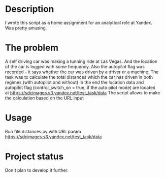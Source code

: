 # Description
I wrote this script as a home assignment for an analytical role at Yandex. Was pretty amusing.

# The problem
A self driving car was making a tunning ride at Las Vegas. And the location of the car is logged with some frequency. Also the autopilot flag was recorded - it says whether the car was driven by a driver or a machine.
The task was to calculate the total distances which the car has driven in both regimes (with autopilot and without)
In the end the location data and autopilot flag (control_switch_on = true, if the auto pilot mode) are located at https://sdcimages.s3.yandex.net/test_task/data
The script allows to make the calculation based on the URL input

# Usage
Run file distances.py with URL param https://sdcimages.s3.yandex.net/test_task/data

# Project status
Don't plan to develop it further.
